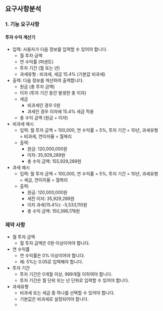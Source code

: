 
## 요구사항분석
### 1. 기능 요구사항
#### 투자 수익 계산기
- 입력: 사용자가 다음 정보를 입력할 수 있어야 합니다.
  - 월 투자 금액
  - 연 수익률 (퍼센트)
  - 투자 기간 (월 또는 년)
  - 과세유형 : 비과세, 세금 15.4% (기본값 비과세)
- 출력: 다음 정보를 계산하여 출력합니다.
  - 원금 (총 투자 금액)
  - 이자 (투자 기간 동안 발생한 총 이자)
  - 세금
    - 비과세인 경우 0원
    - 과세인 경우 이자에 15.4% 세금 적용
  - 총 수익 금액 (원금 + 이자)
- 비과세 예시
  - 입력: 월 투자 금액 = 100,000, 연 수익률 = 5%, 투자 기간 = 10년, 과세유형 = 비과세, 연이자율 = 월복리
  - 출력:
    - 원금: 120,000,000원
    - 이자: 35,929,289원
    - 총 수익 금액: 155,929,289원
- 과세 예시
  - 입력: 월 투자 금액 = 100,000, 연 수익률 = 5%, 투자 기간 = 10년, 과세유형 = 세금, 연이자율 = 월복리
  - 출력:
    - 원금: 120,000,000원
    - 세전 이자: 35,929,289원
    - 이자 과세(15.4%): -5,533,110원
    - 총 수익 금액: 150,396,178원

### 제약 사항
- 월 투자 금액
  - 월 투자 금액은 0원 이상이어야 합니다.
- 연 수익률
  - 연 수익률은 0% 이상이어야 합니다.
  - 예: 5%는 0.05로 입력해야 합니다.
- 투자 기간
  - 투자 기간은 0개월 이상, 999개월 이하여야 합니다.
  - 투자 기간은 월 단위 또는 년 단위로 입력할 수 있어야 합니다.
- 과세유형
  - 비과세 또는 세금 중 하나를 선택할 수 있어야 합니다.
  - 기본값은 비과세로 설정되어야 합니다.
  - 
